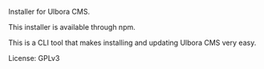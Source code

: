 Installer for Ulbora CMS. 

This installer is available through npm.

This is a CLI tool that makes installing and updating Ulbora CMS very easy.

License: GPLv3


